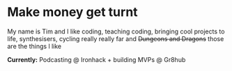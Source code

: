 # Make money get turnt

My name is Tim and I like coding, teaching coding, bringing cool projects to life, synthesisers, cycling really really far and ~~Dungeons and Dragons~~  those are the things l like

**Currently:**  Podcasting @ Ironhack + building MVPs @ Gr8hub 
